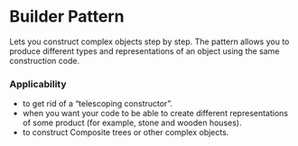 # Builder Pattern
Lets you construct
complex objects step by step. The pattern allows you to produce different types and representations of an object using the same construction code.

### Applicability

- to get rid of a “telescoping
  constructor”.
- when you want your code to be able to create different representations of some product (for example, stone and wooden houses).
- to construct Composite trees or other complex objects.